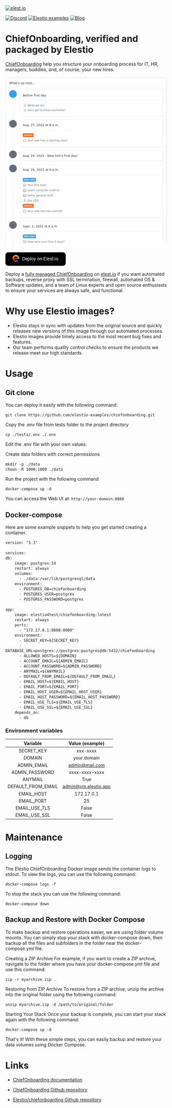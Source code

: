 <a href="https://elest.io">
  <img src="https://elest.io/images/elestio.svg" alt="elest.io" width="150" height="75">
</a>

[![Discord](https://img.shields.io/static/v1.svg?logo=discord&color=f78A38&labelColor=083468&logoColor=ffffff&style=for-the-badge&label=Discord&message=community)](https://discord.gg/4T4JGaMYrD "Get instant assistance and engage in live discussions with both the community and team through our chat feature.")
[![Elestio examples](https://img.shields.io/static/v1.svg?logo=github&color=f78A38&labelColor=083468&logoColor=ffffff&style=for-the-badge&label=github&message=open%20source)](https://github.com/elestio-examples "Access the source code for all our repositories by viewing them.")
[![Blog](https://img.shields.io/static/v1.svg?color=f78A38&labelColor=083468&logoColor=ffffff&style=for-the-badge&label=elest.io&message=Blog)](https://blog.elest.io "Latest news about elestio, open source software, and DevOps techniques.")

# ChiefOnboarding, verified and packaged by Elestio

[ChiefOnboarding](https://chiefonboarding.com/) help you structure your onboarding process for IT, HR, managers, buddies, and, of course, your new hires.

<img src="https://raw.githubusercontent.com/elestio-examples/chiefonboarding/main/chiefonboarding.png" alt="chiefonboarding" width="800">

[![deploy](https://github.com/elestio-examples/chiefonboarding/raw/main/deploy-on-elestio.png)](https://dash.elest.io/deploy?source=cicd&social=dockerCompose&url=https://github.com/elestio-examples/chiefonboarding)

Deploy a <a target="_blank" href="https://elest.io/open-source/chiefonboarding">fully managed ChiefOnboarding</a> on <a target="_blank" href="https://elest.io/">elest.io</a> if you want automated backups, reverse proxy with SSL termination, firewall, automated OS & Software updates, and a team of Linux experts and open source enthusiasts to ensure your services are always safe, and functional.

# Why use Elestio images?

- Elestio stays in sync with updates from the original source and quickly releases new versions of this image through our automated processes.
- Elestio images provide timely access to the most recent bug fixes and features.
- Our team performs quality control checks to ensure the products we release meet our high standards.

# Usage

## Git clone

You can deploy it easily with the following command:

    git clone https://github.com/elestio-examples/chiefonboarding.git

Copy the .env file from tests folder to the project directory

    cp ./tests/.env ./.env

Edit the .env file with your own values.

Create data folders with correct permissions

    mkdir -p ./data
    chown -R 1000:1000 ./data

Run the project with the following command

    docker-compose up -d

You can access the Web UI at: `http://your-domain:8888`

## Docker-compose

Here are some example snippets to help you get started creating a container.

    version: "3.3"

    services:
    db:
        image: postgres:14
        restart: always
        volumes:
          - ./data:/var/lib/postgresql/data
        environment:
          - POSTGRES_DB=chiefonboarding
          - POSTGRES_USER=postgres
          - POSTGRES_PASSWORD=postgres

    app:
        image: elestio4test/chiefonboarding:latest
        restart: always
        ports:
          - "172.17.0.1:8888:8000"
        environment:
          - SECRET_KEY=${SECRET_KEY}
          - DATABASE_URL=postgres://postgres:postgres@db:5432/chiefonboarding
          - ALLOWED_HOSTS=${DOMAIN}
          - ACCOUNT_EMAIL=${ADMIN_EMAIL}
          - ACCOUNT_PASSWORD=${ADMIN_PASSWORD}
          - ANYMAIL=${ANYMAIL}
          - DEFAULT_FROM_EMAIL=${DEFAULT_FROM_EMAIL}
          - EMAIL_HOST=${EMAIL_HOST}
          - EMAIL_PORT=${EMAIL_PORT}
          - EMAIL_HOST_USER=${EMAIL_HOST_USER}
          - EMAIL_HOST_PASSWORD=${EMAIL_HOST_PASSWORD}
          - EMAIL_USE_TLS=${EMAIL_USE_TLS}
          - EMAIL_USE_SSL=${EMAIL_USE_SSL}
        depends_on:
          - db

### Environment variables

|      Variable      |   Value (example)    |
| :----------------: | :------------------: |
|     SECRET_KEY     |       xxx-xxxx       |
|       DOMAIN       |     your.domain      |
|    ADMIN_EMAIL     |    admin@mail.com    |
|   ADMIN_PASSWORD   |    xxxx-xxxx-xxxx    |
|      ANYMAIL       |         True         |
| DEFAULT_FROM_EMAIL | admin@vm.elestio.app |
|     EMAIL_HOST     |      172.17.0.1      |
|     EMAIL_PORT     |          25          |
|   EMAIL_USE_TLS    |        False         |
|   EMAIL_USE_SSL    |        False         |

# Maintenance

## Logging

The Elestio ChiefOnboarding Docker image sends the container logs to stdout. To view the logs, you can use the following command:

    docker-compose logs -f

To stop the stack you can use the following command:

    docker-compose down

## Backup and Restore with Docker Compose

To make backup and restore operations easier, we are using folder volume mounts. You can simply stop your stack with docker-compose down, then backup all the files and subfolders in the folder near the docker-compose.yml file.

Creating a ZIP Archive
For example, if you want to create a ZIP archive, navigate to the folder where you have your docker-compose.yml file and use this command:

    zip -r myarchive.zip .

Restoring from ZIP Archive
To restore from a ZIP archive, unzip the archive into the original folder using the following command:

    unzip myarchive.zip -d /path/to/original/folder

Starting Your Stack
Once your backup is complete, you can start your stack again with the following command:

    docker-compose up -d

That's it! With these simple steps, you can easily backup and restore your data volumes using Docker Compose.

# Links

- <a target="_blank" href="https://docs.chiefonboarding.com/">ChiefOnboarding documentation</a>

- <a target="_blank" href="https://github.com/chiefonboarding/ChiefOnboarding">ChiefOnboarding Github repository</a>

- <a target="_blank" href="https://github.com/elestio-examples/chiefonboarding">Elestio/chiefonboarding Github repository</a>
